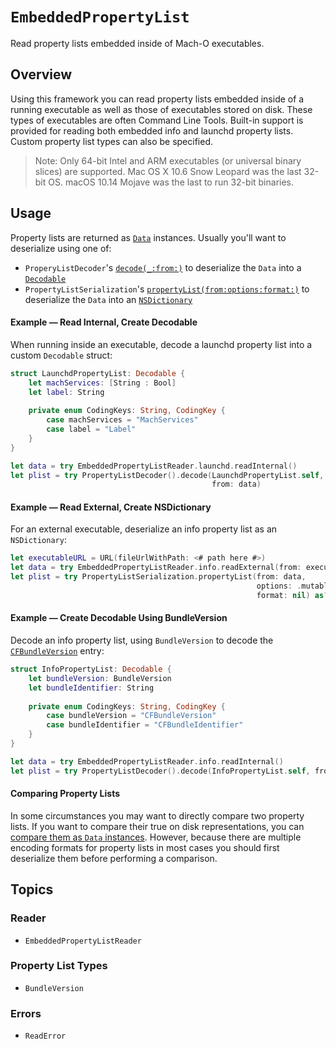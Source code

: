 # ``EmbeddedPropertyList``

Read property lists embedded inside of Mach-O executables.

## Overview
Using this framework you can read property lists embedded inside of a running executable as well as those of
executables stored on disk. These types of executables are often Command Line Tools. Built-in support is provided for
reading both embedded info and launchd property lists. Custom property list types can also be specified.

> Note: Only 64-bit Intel and ARM executables (or universal binary slices) are supported. Mac OS X 10.6 
Snow Leopard was the last 32-bit OS. macOS 10.14 Mojave was the last to run 32-bit binaries.

## Usage
Property lists are returned as [`Data`](https://developer.apple.com/documentation/foundation/data) instances. Usually
you'll want to deserialize using one of:
 * `ProperyListDecoder`'s
   [`decode(_:from:)`](https://developer.apple.com/documentation/foundation/propertylistdecoder/2895397-decode)
   to deserialize the `Data` into a [`Decodable`](https://developer.apple.com/documentation/swift/decodable)
 * `PropertyListSerialization`'s 
   [`propertyList(from:options:format:)`](https://developer.apple.com/documentation/foundation/propertylistserialization/1409678-propertylist)
   to deserialize the `Data` into an [`NSDictionary`](https://developer.apple.com/documentation/foundation/nsdictionary)

#### Example — Read Internal, Create Decodable
When running inside an executable, decode a launchd property list into a custom `Decodable` struct:
```swift
struct LaunchdPropertyList: Decodable {
    let machServices: [String : Bool]
    let label: String
    
    private enum CodingKeys: String, CodingKey {
        case machServices = "MachServices"
        case label = "Label"
    }
}

let data = try EmbeddedPropertyListReader.launchd.readInternal()
let plist = try PropertyListDecoder().decode(LaunchdPropertyList.self, 
                                             from: data)
```

#### Example — Read External, Create NSDictionary
For an external executable, deserialize an info property list as an `NSDictionary`:
```swift
let executableURL = URL(fileUrlWithPath: <# path here #>)
let data = try EmbeddedPropertyListReader.info.readExternal(from: executableURL)
let plist = try PropertyListSerialization.propertyList(from: data,
                                                       options: .mutableContainersAndLeaves,
                                                       format: nil) as? NSDictionary
```

#### Example — Create Decodable Using BundleVersion
Decode an info property list, using ``BundleVersion`` to decode the 
 [`CFBundleVersion`](https://developer.apple.com/documentation/bundleresources/information_property_list/cfbundleversion) 
entry:

```swift
struct InfoPropertyList: Decodable {
    let bundleVersion: BundleVersion
    let bundleIdentifier: String
    
    private enum CodingKeys: String, CodingKey {
        case bundleVersion = "CFBundleVersion"
        case bundleIdentifier = "CFBundleIdentifier"
    }
}

let data = try EmbeddedPropertyListReader.info.readInternal()
let plist = try PropertyListDecoder().decode(InfoPropertyList.self, from: data)
```

#### Comparing Property Lists
In some circumstances you may want to directly compare two property lists. If you want to compare their true on disk
representations, you can 
[compare them as `Data` instances](https://developer.apple.com/documentation/foundation/data/2293245). However, because
there are multiple encoding formats for property lists in most cases you should first deserialize them before performing
a comparison.

## Topics

### Reader
- ``EmbeddedPropertyListReader``
### Property List Types
- ``BundleVersion``
### Errors
- ``ReadError``
